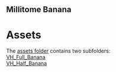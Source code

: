 ## Millitome Banana

# Assets

The [assets folder](https://github.com/hubmapconsortium/hra-millitome-generator/tree/pbi-banana-ccf/Assets) contains two subfolders:<br> 
[VH_Full_Banana](https://github.com/hubmapconsortium/hra-millitome-generator/tree/pbi-banana-ccf/Assets/VH_Full_Banana)<br>
[VH_Half_Banana](https://github.com/hubmapconsortium/hra-millitome-generator/tree/pbi-banana-ccf/Assets/VH_Half_Banana)<br>

